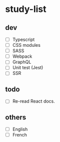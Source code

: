 # study-list

## dev
- [ ] Typescript
- [ ] CSS modules
- [ ] SASS
- [ ] Webpack
- [ ] GraphQL
- [ ] Unit test (Jest)
- [ ] SSR

## todo
- [ ] Re-read React docs.


## others
- [ ] English
- [ ] French